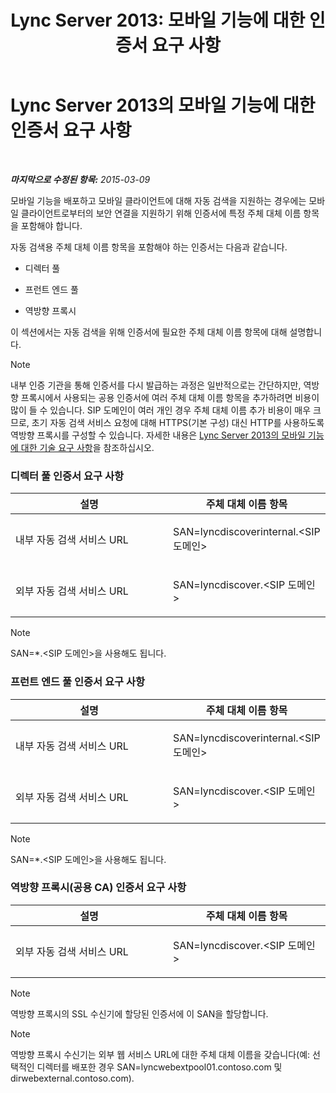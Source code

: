 ﻿---
title: 'Lync Server 2013: 모바일 기능에 대한 인증서 요구 사항'
TOCTitle: 모바일 기능에 대한 인증서 요구 사항
ms:assetid: bb0e97af-cf60-4271-a0ab-654429d884ea
ms:mtpsurl: https://technet.microsoft.com/ko-kr/library/Hh690044(v=OCS.15)
ms:contentKeyID: 49304853
ms.date: 08/10/2015
mtps_version: v=OCS.15
ms.translationtype: HT
---

# Lync Server 2013의 모바일 기능에 대한 인증서 요구 사항

 

_**마지막으로 수정된 항목:** 2015-03-09_

모바일 기능을 배포하고 모바일 클라이언트에 대해 자동 검색을 지원하는 경우에는 모바일 클라이언트로부터의 보안 연결을 지원하기 위해 인증서에 특정 주체 대체 이름 항목을 포함해야 합니다.

자동 검색용 주체 대체 이름 항목을 포함해야 하는 인증서는 다음과 같습니다.

  - 디렉터 풀

  - 프런트 엔드 풀

  - 역방향 프록시

이 섹션에서는 자동 검색을 위해 인증서에 필요한 주체 대체 이름 항목에 대해 설명합니다.


> [!NOTE]
> 내부 인증 기관을 통해 인증서를 다시 발급하는 과정은 일반적으로는 간단하지만, 역방향 프록시에서 사용되는 공용 인증서에 여러 주체 대체 이름 항목을 추가하려면 비용이 많이 들 수 있습니다. SIP 도메인이 여러 개인 경우 주체 대체 이름 추가 비용이 매우 크므로, 초기 자동 검색 서비스 요청에 대해 HTTPS(기본 구성) 대신 HTTP를 사용하도록 역방향 프록시를 구성할 수 있습니다. 자세한 내용은 <A href="lync-server-2013-technical-requirements-for-mobility.md">Lync Server 2013의 모바일 기능에 대한 기술 요구 사항</A>을 참조하십시오.



### 디렉터 풀 인증서 요구 사항

<table>
<colgroup>
<col style="width: 50%" />
<col style="width: 50%" />
</colgroup>
<thead>
<tr class="header">
<th>설명</th>
<th>주체 대체 이름 항목</th>
</tr>
</thead>
<tbody>
<tr class="odd">
<td><p>내부 자동 검색 서비스 URL</p></td>
<td><p>SAN=lyncdiscoverinternal.&lt;SIP 도메인&gt;</p></td>
</tr>
<tr class="even">
<td><p>외부 자동 검색 서비스 URL</p></td>
<td><p>SAN=lyncdiscover.&lt;SIP 도메인&gt;</p></td>
</tr>
</tbody>
</table>



> [!NOTE]
> SAN=*.&lt;SIP 도메인&gt;을 사용해도 됩니다.



### 프런트 엔드 풀 인증서 요구 사항

<table>
<colgroup>
<col style="width: 50%" />
<col style="width: 50%" />
</colgroup>
<thead>
<tr class="header">
<th>설명</th>
<th>주체 대체 이름 항목</th>
</tr>
</thead>
<tbody>
<tr class="odd">
<td><p>내부 자동 검색 서비스 URL</p></td>
<td><p>SAN=lyncdiscoverinternal.&lt;SIP 도메인&gt;</p></td>
</tr>
<tr class="even">
<td><p>외부 자동 검색 서비스 URL</p></td>
<td><p>SAN=lyncdiscover.&lt;SIP 도메인&gt;</p></td>
</tr>
</tbody>
</table>



> [!NOTE]
> SAN=*.&lt;SIP 도메인&gt;을 사용해도 됩니다.



### 역방향 프록시(공용 CA) 인증서 요구 사항

<table>
<colgroup>
<col style="width: 50%" />
<col style="width: 50%" />
</colgroup>
<thead>
<tr class="header">
<th>설명</th>
<th>주체 대체 이름 항목</th>
</tr>
</thead>
<tbody>
<tr class="odd">
<td><p>외부 자동 검색 서비스 URL</p></td>
<td><p>SAN=lyncdiscover.&lt;SIP 도메인&gt;</p></td>
</tr>
</tbody>
</table>



> [!NOTE]
> 역방향 프록시의 SSL 수신기에 할당된 인증서에 이 SAN을 할당합니다.




> [!NOTE]
> 역방향 프록시 수신기는 외부 웹 서비스 URL에 대한 주체 대체 이름을 갖습니다(예: 선택적인 디렉터를 배포한 경우 SAN=lyncwebextpool01.contoso.com 및 dirwebexternal.contoso.com).


